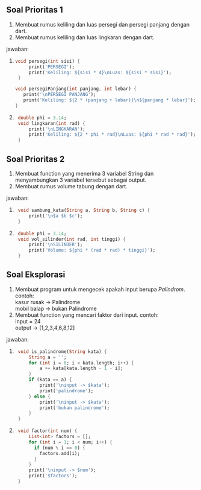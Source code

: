 ## Soal Prioritas 1
1. Membuat rumus keliling dan luas persegi dan persegi panjang dengan dart.
2. Membuat rumus keliling dan luas lingkaran dengan dart.

jawaban:
1. ```dart
   void persegi(int sisi) {
        print('PERSEGI');
        print('Keliling: ${sisi * 4}\nLuas: ${sisi * sisi}');
    }
    ```
     ```dart
    void persegiPanjang(int panjang, int lebar) {
        print('\nPERSEGI PANJANG');
        print('Keliling: ${2 * (panjang + lebar)}\n${panjang * lebar}');
    }
    ```
2. ```dart
    double phi = 3.14;
    void lingkaran(int rad) {
        print('\nLINGKARAN');
        print('Keliling: ${2 * phi * rad}\nLuas: ${phi * rad * rad}');
    }
    ```

## Soal Prioritas 2
1. Membuat function yang menerima 3 variabel String dan menyambungkan 3 variabel tersebut sebagai output.
2. Membuat rumus volume tabung dengan dart.

jawaban:
1. ```dart
    void sambung_kata(String a, String b, String c) {
        print('\n$a $b $c');
    }
    ```
2. ```dart
    double phi = 3.14;
    void vol_silinder(int rad, int tinggi) {
        print('\nSILINDER');
        print('Volume: ${phi * (rad * rad) * tinggi}');
    }
    ```

## Soal Eksplorasi
1. Membuat program untuk mengecek apakah input berupa _Palindrom_. contoh: \
   kasur rusak -> Palindrome\
   mobil balap -> bukan Palindrome
2. Membuat function yang mencari faktor dari input. contoh:\
    input = 24 \
    output -> [1,2,3,4,6,8,12]

jawaban:
1. ```dart
    void is_palindrome(String kata) {
        String a = '';
        for (int i = 0; i < kata.length; i++) {
            a += kata[kata.length - 1 - i];
        }
        if (kata == a) {
            print('\ninput -> $kata');
            print('palindrome');
        } else {
            print('\ninput -> $kata');
            print('bukan palindrome');
        }
    }
    ```
1. ```dart
    void factor(int num) {
        List<int> factors = [];
        for (int i = 1; i < num; i++) {
          if (num % i == 0) {
            factors.add(i);
          }
        }
        print('\ninput -> $num');
        print('$factors');
    }
    ```